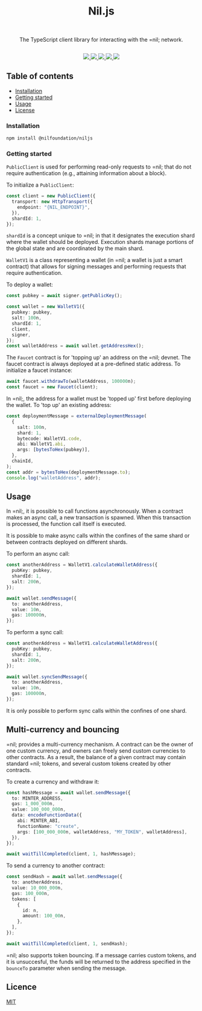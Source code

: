 <h1 align="center">Nil.js</h1>

<br />

<p align="center">
  The TypeScript client library for interacting with the =nil; network.
</p>

<row style="display: flex; gap: 10px;"><p align="center">
  <a href="https://github.com/NilFoundation/nil.js/actions/workflows/build.yaml">
    <picture>
      <img src="https://img.shields.io/github/actions/workflow/status/NilFoundation/nil.js/.github%2Fworkflows%2Fbuild.yaml"/>
    </picture>
  </a>
  <a href="https://www.npmjs.com/package/@nilfoundation/niljs">
    <picture>
      <img src="https://img.shields.io/npm/dy/%40nilfoundation%2Fniljs"/>
    </picture>
  </a>
  <a href="https://github.com/NilFoundation/nil.js">
    <picture>
      <img src="https://img.shields.io/github/stars/NilFoundation/nil.js"/>
    </picture>
  </a>
  <a href="https://github.com/NilFoundation/nil.js/actions/workflows/build.yaml">
    <picture>
      <img src="https://img.shields.io/npm/v/%40nilfoundation%2Fniljs"/>
    </picture>
  </a>
  <a href="https://github.com/NilFoundation/nil.js">
    <picture>
      <img src="https://img.shields.io/github/forks/NilFoundation/nil.js"/>
    </picture>
  </a>
</p>
</row>

## Table of contents

- [Installation](#installation)
- [Getting started](#getting-started)
- [Usage](#usage)
- [License](#license)

### Installation

```bash
npm install @nilfoundation/niljs
```

### Getting started

`PublicClient` is used for performing read-only requests to =nil; that do not require authentication (e.g., attaining information about a block).

To initialize a `PublicClient`:

```typescript
const client = new PublicClient({
  transport: new HttpTransport({
    endpoint: "{NIL_ENDPOINT}",
  }),
  shardId: 1,
});
```

`shardId` is a concept unique to =nil; in that it designates the execution shard where the wallet should be deployed. Execution shards manage portions of the global state and are coordinated by the main shard.

`WalletV1` is a class representing a wallet (in =nil; a wallet is just a smart contract) that allows for signing messages and performing requests that require authentication.

To deploy a wallet:

```typescript
const pubkey = await signer.getPublicKey();

const wallet = new WalletV1({
  pubkey: pubkey,
  salt: 100n,
  shardId: 1,
  client,
  signer,
});
const walletAddress = await wallet.getAddressHex();
```

The `Faucet` contract is for 'topping up' an address on the =nil; devnet. The faucet contract is always deployed at a pre-defined static address. To initialize a faucet instance:

```typescript
await faucet.withdrawTo(walletAddress, 100000n);
const faucet = new Faucet(client);
```

In =nil;, the address for a wallet must be 'topped up' first before deploying the wallet. To 'top up' an existing address:

```typescript
const deploymentMessage = externalDeploymentMessage(
  {
    salt: 100n,
    shard: 1,
    bytecode: WalletV1.code,
    abi: WalletV1.abi,
    args: [bytesToHex(pubkey)],
  },
  chainId,
);
const addr = bytesToHex(deploymentMessage.to);
console.log("walletAddress", addr);
```

## Usage

In =nil;, it is possible to call functions asynchronously. When a contract makes an async call, a new transaction is spawned. When this transaction is processed, the function call itself is executed. 

It is possible to make async calls within the confines of the same shard or between contracts deployed on different shards.

To perform an async call:

```typescript
const anotherAddress = WalletV1.calculateWalletAddress({
  pubKey: pubkey,
  shardId: 1,
  salt: 200n,
});

await wallet.sendMessage({
  to: anotherAddress,
  value: 10n,
  gas: 100000n,
});
```

To perform a sync call:

```typescript
const anotherAddress = WalletV1.calculateWalletAddress({
  pubKey: pubkey,
  shardId: 1,
  salt: 200n,
});

await wallet.syncSendMessage({
  to: anotherAddress,
  value: 10n,
  gas: 100000n,
});
```

It is only possible to perform sync calls within the confines of one shard.

## Multi-currency and bouncing

=nil; provides a multi-currency mechanism. A contract can be the owner of one custom currency, and owners can freely send custom currencies to other contracts. As a result, the balance of a given contract may contain standard =nil; tokens, and several custom tokens created by other contracts.

To create a currency and withdraw it:

```ts
const hashMessage = await wallet.sendMessage({
  to: MINTER_ADDRESS,
  gas: 1_000_000n,
  value: 100_000_000n,
  data: encodeFunctionData({
    abi: MINTER_ABI,
    functionName: "create",
    args: [100_000_000n, walletAddress, "MY_TOKEN", walletAddress],
  }),
});

await waitTillCompleted(client, 1, hashMessage);
```

To send a currency to another contract:

```ts
const sendHash = await wallet.sendMessage({
  to: anotherAddress,
  value: 10_000_000n,
  gas: 100_000n,
  tokens: [
    {
      id: n,
      amount: 100_00n,
    },
  ],
});

await waitTillCompleted(client, 1, sendHash);
```

=nil; also supports token bouncing. If a message carries custom tokens, and it is unsuccesful, the funds will be returned to the address specified in the `bounceTo` parameter when sending the message.


## Licence

[MIT](./LICENSE)

